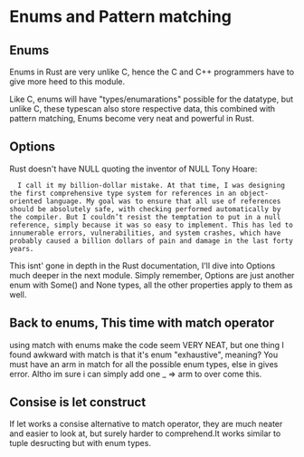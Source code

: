 # Enums and Pattern matching

## Enums 

Enums in Rust are very unlike C, hence the C and C++ programmers have to give more heed to this
module.

Like C, enums will have "types/enumarations" possible for the datatype, but unlike C, these typescan also store respective data, this combined with pattern matching, Enums become very neat and
powerful in Rust.

## Options 

Rust doesn't have NULL quoting the inventor of NULL Tony Hoare: 
```
  I call it my billion-dollar mistake. At that time, I was designing the first comprehensive type system for references in an object-oriented language. My goal was to ensure that all use of references should be absolutely safe, with checking performed automatically by the compiler. But I couldn’t resist the temptation to put in a null reference, simply because it was so easy to implement. This has led to innumerable errors, vulnerabilities, and system crashes, which have probably caused a billion dollars of pain and damage in the last forty years.
```

This isnt' gone in depth in the Rust documentation, I'll dive into Options much deeper in the next module.
Simply remember, Options are just another enum with Some() and None types, all the other properties apply
to them as well.

## Back to enums, This time with match operator

using match with enums make the code seem VERY NEAT, but one thing I found awkward with match is that 
it's enum "exhaustive", meaning? You must have an arm in match for all the possible enum types, else in
gives error. Altho im sure i can simply add one _ => arm to over come this.

## Consise is let construct 

If let works a consise alternative to match operator, they are much neater and easier to look at,
but surely harder to comprehend.It works similar to tuple desructing but with enum types.

